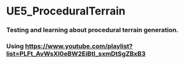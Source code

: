 # UE5_ProceduralTerrain
### Testing and learning about procedural terrain generation.
### Using https://www.youtube.com/playlist?list=PLFt_AvWsXl0eBW2EiBtl_sxmDtSgZBxB3
